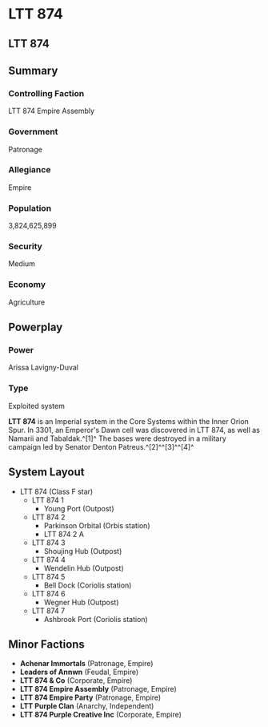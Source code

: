 # LTT 874
## LTT 874

		

## Summary

### Controlling Faction

LTT 874 Empire Assembly

### Government

Patronage

### Allegiance

Empire

### Population

3,824,625,899

### Security

Medium

### Economy

Agriculture

## Powerplay

### Power

Arissa Lavigny-Duval

### Type

Exploited system

**LTT 874** is an Imperial system in the Core Systems within the Inner Orion Spur. In 3301, an Emperor's Dawn cell was discovered in LTT 874, as well as Namarii and Tabaldak.^[1]^ The bases were destroyed in a military campaign led by Senator Denton Patreus.^[2]^^[3]^^[4]^

## System Layout

- LTT 874 (Class F star)
    - LTT 874 1
        - Young Port (Outpost)
    - LTT 874 2
        - Parkinson Orbital (Orbis station)
        - LTT 874 2 A
    - LTT 874 3
        - Shoujing Hub (Outpost)
    - LTT 874 4
        - Wendelin Hub (Outpost)
    - LTT 874 5
        - Bell Dock (Coriolis station)
    - LTT 874 6
        - Wegner Hub (Outpost)
    - LTT 874 7
        - Ashbrook Port (Coriolis station)

## Minor Factions

- **Achenar Immortals** (Patronage, Empire)
- **Leaders of Annwn** (Feudal, Empire)
- **LTT 874 & Co** (Corporate, Empire)
- **LTT 874 Empire Assembly** (Patronage, Empire)
- **LTT 874 Empire Party** (Patronage, Empire)
- **LTT Purple Clan** (Anarchy, Independent)
- **LTT 874 Purple Creative Inc** (Corporate, Empire)